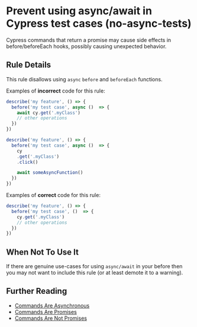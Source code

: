 # Prevent using async/await in Cypress test cases (no-async-tests)

Cypress commands that return a promise may cause side effects in before/beforeEach hooks, possibly causing unexpected behavior. 

## Rule Details

This rule disallows using `async` `before` and `beforeEach` functions.

Examples of **incorrect** code for this rule:

```js
describe('my feature', () => {
  before('my test case', async ()  => {
    await cy.get('.myClass')
    // other operations
  })
})
```

```js
describe('my feature', () => {
  before('my test case', async ()  => {
    cy
    .get('.myClass')
    .click()

    await someAsyncFunction()
  })
})
```

Examples of **correct** code for this rule:

```js
describe('my feature', () => {
  before('my test case', ()  => {
    cy.get('.myClass')
    // other operations
  })
})

```

## When Not To Use It

If there are genuine use-cases for using `async/await` in your before then you may not want to include this rule (or at least demote it to a warning).

## Further Reading

- [Commands Are Asynchronous](https://docs.cypress.io/guides/core-concepts/introduction-to-cypress.html#Commands-Are-Asynchronous)
- [Commands Are Promises](https://docs.cypress.io/guides/core-concepts/introduction-to-cypress.html#Commands-Are-Promises)
- [Commands Are Not Promises](https://docs.cypress.io/guides/core-concepts/introduction-to-cypress.html#Commands-Are-Not-Promises)
